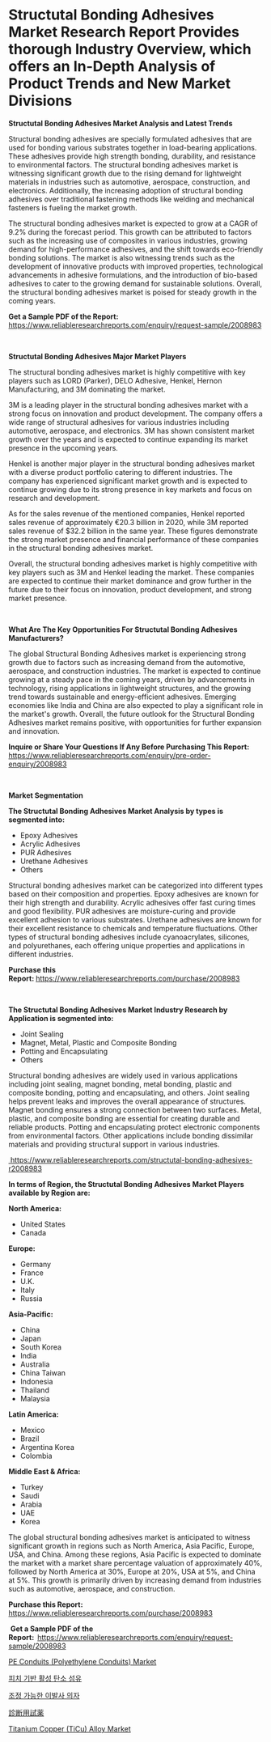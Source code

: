 <p><h1>Structutal Bonding Adhesives Market Research Report Provides thorough Industry Overview, which offers an In-Depth Analysis of Product Trends and New Market Divisions</h1></p><p><strong>Structutal Bonding Adhesives Market Analysis and Latest Trends</strong></p>
<p><p>Structural bonding adhesives are specially formulated adhesives that are used for bonding various substrates together in load-bearing applications. These adhesives provide high strength bonding, durability, and resistance to environmental factors. The structural bonding adhesives market is witnessing significant growth due to the rising demand for lightweight materials in industries such as automotive, aerospace, construction, and electronics. Additionally, the increasing adoption of structural bonding adhesives over traditional fastening methods like welding and mechanical fasteners is fueling the market growth.</p><p>The structural bonding adhesives market is expected to grow at a CAGR of 9.2% during the forecast period. This growth can be attributed to factors such as the increasing use of composites in various industries, growing demand for high-performance adhesives, and the shift towards eco-friendly bonding solutions. The market is also witnessing trends such as the development of innovative products with improved properties, technological advancements in adhesive formulations, and the introduction of bio-based adhesives to cater to the growing demand for sustainable solutions. Overall, the structural bonding adhesives market is poised for steady growth in the coming years.</p></p>
<p><strong>Get a Sample PDF of the Report:&nbsp;</strong> <a href="https://www.reliableresearchreports.com/enquiry/request-sample/2008983">https://www.reliableresearchreports.com/enquiry/request-sample/2008983</a></p>
<p>&nbsp;</p>
<p><strong>Structutal Bonding Adhesives Major Market Players</strong></p>
<p><p>The structural bonding adhesives market is highly competitive with key players such as LORD (Parker), DELO Adhesive, Henkel, Hernon Manufacturing, and 3M dominating the market. </p><p>3M is a leading player in the structural bonding adhesives market with a strong focus on innovation and product development. The company offers a wide range of structural adhesives for various industries including automotive, aerospace, and electronics. 3M has shown consistent market growth over the years and is expected to continue expanding its market presence in the upcoming years. </p><p>Henkel is another major player in the structural bonding adhesives market with a diverse product portfolio catering to different industries. The company has experienced significant market growth and is expected to continue growing due to its strong presence in key markets and focus on research and development.</p><p>As for the sales revenue of the mentioned companies, Henkel reported sales revenue of approximately €20.3 billion in 2020, while 3M reported sales revenue of $32.2 billion in the same year. These figures demonstrate the strong market presence and financial performance of these companies in the structural bonding adhesives market.</p><p>Overall, the structural bonding adhesives market is highly competitive with key players such as 3M and Henkel leading the market. These companies are expected to continue their market dominance and grow further in the future due to their focus on innovation, product development, and strong market presence.</p></p>
<p>&nbsp;</p>
<p><strong>What Are The Key Opportunities For Structutal Bonding Adhesives Manufacturers?</strong></p>
<p><p>The global Structural Bonding Adhesives market is experiencing strong growth due to factors such as increasing demand from the automotive, aerospace, and construction industries. The market is expected to continue growing at a steady pace in the coming years, driven by advancements in technology, rising applications in lightweight structures, and the growing trend towards sustainable and energy-efficient adhesives. Emerging economies like India and China are also expected to play a significant role in the market's growth. Overall, the future outlook for the Structural Bonding Adhesives market remains positive, with opportunities for further expansion and innovation.</p></p>
<p><strong>Inquire or Share Your Questions If Any Before Purchasing This Report:</strong> <a href="https://www.reliableresearchreports.com/enquiry/pre-order-enquiry/2008983">https://www.reliableresearchreports.com/enquiry/pre-order-enquiry/2008983</a></p>
<p>&nbsp;</p>
<p><strong>Market Segmentation</strong></p>
<p><strong>The Structutal Bonding Adhesives Market Analysis by types is segmented into:</strong></p>
<p><ul><li>Epoxy Adhesives</li><li>Acrylic Adhesives</li><li>PUR Adhesives</li><li>Urethane Adhesives</li><li>Others</li></ul></p>
<p><p>Structural bonding adhesives market can be categorized into different types based on their composition and properties. Epoxy adhesives are known for their high strength and durability. Acrylic adhesives offer fast curing times and good flexibility. PUR adhesives are moisture-curing and provide excellent adhesion to various substrates. Urethane adhesives are known for their excellent resistance to chemicals and temperature fluctuations. Other types of structural bonding adhesives include cyanoacrylates, silicones, and polyurethanes, each offering unique properties and applications in different industries.</p></p>
<p><strong>Purchase this Report:&nbsp;</strong><a href="https://www.reliableresearchreports.com/purchase/2008983">https://www.reliableresearchreports.com/purchase/2008983</a></p>
<p>&nbsp;</p>
<p><strong>The Structutal Bonding Adhesives Market Industry Research by Application is segmented into:</strong></p>
<p><ul><li>Joint Sealing</li><li>Magnet, Metal, Plastic and Composite Bonding</li><li>Potting and Encapsulating</li><li>Others</li></ul></p>
<p><p>Structural bonding adhesives are widely used in various applications including joint sealing, magnet bonding, metal bonding, plastic and composite bonding, potting and encapsulating, and others. Joint sealing helps prevent leaks and improves the overall appearance of structures. Magnet bonding ensures a strong connection between two surfaces. Metal, plastic, and composite bonding are essential for creating durable and reliable products. Potting and encapsulating protect electronic components from environmental factors. Other applications include bonding dissimilar materials and providing structural support in various industries.</p></p>
<p><a href="https://www.reliableresearchreports.com/structutal-bonding-adhesives-r2008983">&nbsp;https://www.reliableresearchreports.com/structutal-bonding-adhesives-r2008983</a></p>
<p><strong>In terms of Region, the Structutal Bonding Adhesives Market Players available by Region are:</strong></p>
<p>
    <p> <strong> North America: </strong>
        <ul>
            <li>United States</li>
            <li>Canada</li>
        </ul>
        </p> 
    <p> <strong> Europe: </strong>
        <ul>
            <li>Germany</li>
            <li>France</li>
            <li>U.K.</li>
            <li>Italy</li>
            <li>Russia</li>
        </ul>
        </p> 
    <p> <strong> Asia-Pacific: </strong>
        <ul>
            <li>China</li>
            <li>Japan</li>
            <li>South Korea</li>
            <li>India</li>
            <li>Australia</li>
            <li>China Taiwan</li>
            <li>Indonesia</li>
            <li>Thailand</li>
            <li>Malaysia</li>
        </ul>
        </p> 
    <p> <strong> Latin America: </strong>
        <ul>
            <li>Mexico</li>
            <li>Brazil</li>
            <li>Argentina Korea</li>
            <li>Colombia</li>
        </ul>
        </p> 
    <p> <strong> Middle East & Africa: </strong>
        <ul>
            <li>Turkey</li>
            <li>Saudi</li>
            <li>Arabia</li>
            <li>UAE</li>
            <li>Korea</li>
        </ul>
    </p>
    </p>
<p><p>The global structural bonding adhesives market is anticipated to witness significant growth in regions such as North America, Asia Pacific, Europe, USA, and China. Among these regions, Asia Pacific is expected to dominate the market with a market share percentage valuation of approximately 40%, followed by North America at 30%, Europe at 20%, USA at 5%, and China at 5%. This growth is primarily driven by increasing demand from industries such as automotive, aerospace, and construction.</p></p>
<p><strong>Purchase this Report: </strong><a href="https://www.reliableresearchreports.com/purchase/2008983">https://www.reliableresearchreports.com/purchase/2008983</a></p>
<p>&nbsp;<strong>Get a Sample PDF of the Report:&nbsp;&nbsp;</strong><a href="https://www.reliableresearchreports.com/enquiry/request-sample/2008983">https://www.reliableresearchreports.com/enquiry/request-sample/2008983</a></p>
<p><strong></strong></p>
<p><p><a href="https://github.com/kufem1/Market-Research-Report-List-3/blob/main/pe-conduits-polyethylene-conduits-market.md">PE Conduits (Polyethylene Conduits) Market</a></p><p><a href="https://github.com/DavidCarter19662022/Market-Research-Report-List-1/blob/main/3246802145830.md">피치 기반 활성 탄소 섬유</a></p><p><a href="https://github.com/crfsywufhm81415/Market-Research-Report-List-2/blob/main/7420799145831.md">조정 가능한 이발사 의자</a></p><p><a href="https://github.com/LuzHills1972/Market-Research-Report-List-1/blob/main/7003562139494.md">診断用試薬</a></p><p><a href="https://github.com/singletonthaxterkelliehr2df/Market-Research-Report-List-3/blob/main/titanium-copper-ticu-alloy-market.md">Titanium Copper (TiCu) Alloy Market</a></p></p>